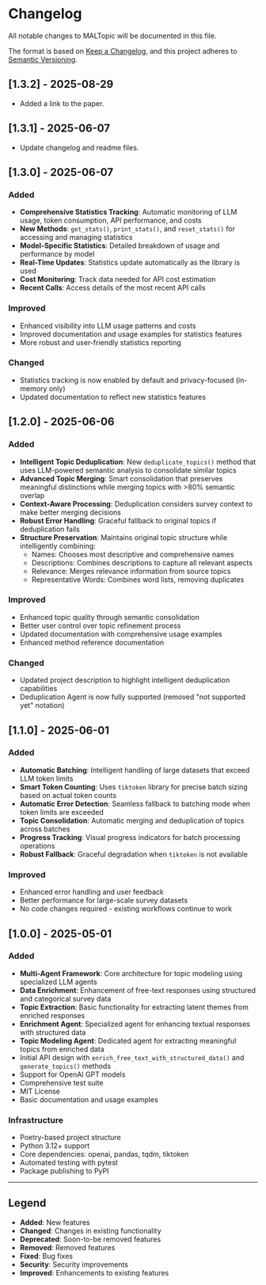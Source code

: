 # Changelog

All notable changes to MALTopic will be documented in this file.

The format is based on [Keep a Changelog](https://keepachangelog.com/en/1.0.0/),
and this project adheres to [Semantic Versioning](https://semver.org/spec/v2.0.0.html).

## [1.3.2] - 2025-08-29
- Added a link to the paper.

## [1.3.1] - 2025-06-07
- Update changelog and readme files.

## [1.3.0] - 2025-06-07

### Added
- **Comprehensive Statistics Tracking**: Automatic monitoring of LLM usage, token consumption, API performance, and costs
- **New Methods**: `get_stats()`, `print_stats()`, and `reset_stats()` for accessing and managing statistics
- **Model-Specific Statistics**: Detailed breakdown of usage and performance by model
- **Real-Time Updates**: Statistics update automatically as the library is used
- **Cost Monitoring**: Track data needed for API cost estimation
- **Recent Calls**: Access details of the most recent API calls

### Improved
- Enhanced visibility into LLM usage patterns and costs
- Improved documentation and usage examples for statistics features
- More robust and user-friendly statistics reporting

### Changed
- Statistics tracking is now enabled by default and privacy-focused (in-memory only)
- Updated documentation to reflect new statistics features

## [1.2.0] - 2025-06-06

### Added
- **Intelligent Topic Deduplication**: New `deduplicate_topics()` method that uses LLM-powered semantic analysis to consolidate similar topics
- **Advanced Topic Merging**: Smart consolidation that preserves meaningful distinctions while merging topics with >80% semantic overlap
- **Context-Aware Processing**: Deduplication considers survey context to make better merging decisions
- **Robust Error Handling**: Graceful fallback to original topics if deduplication fails
- **Structure Preservation**: Maintains original topic structure while intelligently combining:
  - Names: Chooses most descriptive and comprehensive names
  - Descriptions: Combines descriptions to capture all relevant aspects
  - Relevance: Merges relevance information from source topics
  - Representative Words: Combines word lists, removing duplicates

### Improved
- Enhanced topic quality through semantic consolidation
- Better user control over topic refinement process
- Updated documentation with comprehensive usage examples
- Enhanced method reference documentation

### Changed
- Updated project description to highlight intelligent deduplication capabilities
- Deduplication Agent is now fully supported (removed "not supported yet" notation)

## [1.1.0] - 2025-06-01

### Added
- **Automatic Batching**: Intelligent handling of large datasets that exceed LLM token limits
- **Smart Token Counting**: Uses `tiktoken` library for precise batch sizing based on actual token counts
- **Automatic Error Detection**: Seamless fallback to batching mode when token limits are exceeded
- **Topic Consolidation**: Automatic merging and deduplication of topics across batches
- **Progress Tracking**: Visual progress indicators for batch processing operations
- **Robust Fallback**: Graceful degradation when `tiktoken` is not available

### Improved
- Enhanced error handling and user feedback
- Better performance for large-scale survey datasets
- No code changes required - existing workflows continue to work

## [1.0.0] - 2025-05-01

### Added
- **Multi-Agent Framework**: Core architecture for topic modeling using specialized LLM agents
- **Data Enrichment**: Enhancement of free-text responses using structured and categorical survey data
- **Topic Extraction**: Basic functionality for extracting latent themes from enriched responses
- **Enrichment Agent**: Specialized agent for enhancing textual responses with structured data
- **Topic Modeling Agent**: Dedicated agent for extracting meaningful topics from enriched data
- Initial API design with `enrich_free_text_with_structured_data()` and `generate_topics()` methods
- Support for OpenAI GPT models
- Comprehensive test suite
- MIT License
- Basic documentation and usage examples

### Infrastructure
- Poetry-based project structure
- Python 3.12+ support
- Core dependencies: openai, pandas, tqdm, tiktoken
- Automated testing with pytest
- Package publishing to PyPI

---

## Legend

- **Added**: New features
- **Changed**: Changes in existing functionality  
- **Deprecated**: Soon-to-be removed features
- **Removed**: Removed features
- **Fixed**: Bug fixes
- **Security**: Security improvements
- **Improved**: Enhancements to existing features
